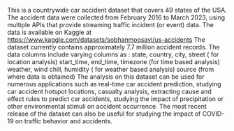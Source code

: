 This is a countrywide car accident dataset that covers 49 states of the USA. The accident data were collected from February 2016 to March 2023, using multiple APIs that provide streaming traffic incident (or event) data.
The data is available on Kaggle at https://www.kaggle.com/datasets/sobhanmoosavi/us-accidents
The dataset currently contains approximately 7.7 million accident records.
The data columns include varying columns as :
state, country, city, street ( for location analysis)
start_time, end_time, timezone (for time based analysis)
weather, wind chill, humidity ( for weather based analysis)
source (from where data is obtained)
The analysis on this dataset can be used for numerous applications such as
real-time car accident prediction,
studying car accident hotspot locations,
casualty analysis, extracting cause and effect rules to predict car accidents,
studying the impact of precipitation or other environmental stimuli on accident occurrence.
The most recent release of the dataset can also be useful for studying the impact of COVID-19 on traffic behavior and accidents.
